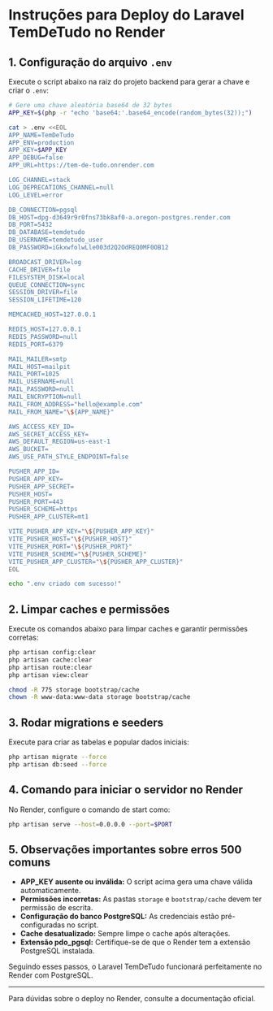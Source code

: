 # Instruções para Deploy do Laravel TemDeTudo no Render

## 1. Configuração do arquivo `.env`

Execute o script abaixo na raiz do projeto backend para gerar a chave e criar o `.env`:

```bash
# Gere uma chave aleatória base64 de 32 bytes
APP_KEY=$(php -r "echo 'base64:'.base64_encode(random_bytes(32));")

cat > .env <<EOL
APP_NAME=TemDeTudo
APP_ENV=production
APP_KEY=$APP_KEY
APP_DEBUG=false
APP_URL=https://tem-de-tudo.onrender.com

LOG_CHANNEL=stack
LOG_DEPRECATIONS_CHANNEL=null
LOG_LEVEL=error

DB_CONNECTION=pgsql
DB_HOST=dpg-d3649r9r0fns73bk8af0-a.oregon-postgres.render.com
DB_PORT=5432
DB_DATABASE=temdetudo
DB_USERNAME=temdetudo_user
DB_PASSWORD=iGkxwfolwLle003d2Q2OdREQ0MF0OB12

BROADCAST_DRIVER=log
CACHE_DRIVER=file
FILESYSTEM_DISK=local
QUEUE_CONNECTION=sync
SESSION_DRIVER=file
SESSION_LIFETIME=120

MEMCACHED_HOST=127.0.0.1

REDIS_HOST=127.0.0.1
REDIS_PASSWORD=null
REDIS_PORT=6379

MAIL_MAILER=smtp
MAIL_HOST=mailpit
MAIL_PORT=1025
MAIL_USERNAME=null
MAIL_PASSWORD=null
MAIL_ENCRYPTION=null
MAIL_FROM_ADDRESS="hello@example.com"
MAIL_FROM_NAME="\${APP_NAME}"

AWS_ACCESS_KEY_ID=
AWS_SECRET_ACCESS_KEY=
AWS_DEFAULT_REGION=us-east-1
AWS_BUCKET=
AWS_USE_PATH_STYLE_ENDPOINT=false

PUSHER_APP_ID=
PUSHER_APP_KEY=
PUSHER_APP_SECRET=
PUSHER_HOST=
PUSHER_PORT=443
PUSHER_SCHEME=https
PUSHER_APP_CLUSTER=mt1

VITE_PUSHER_APP_KEY="\${PUSHER_APP_KEY}"
VITE_PUSHER_HOST="\${PUSHER_HOST}"
VITE_PUSHER_PORT="\${PUSHER_PORT}"
VITE_PUSHER_SCHEME="\${PUSHER_SCHEME}"
VITE_PUSHER_APP_CLUSTER="\${PUSHER_APP_CLUSTER}"
EOL

echo ".env criado com sucesso!"
```

## 2. Limpar caches e permissões

Execute os comandos abaixo para limpar caches e garantir permissões corretas:

```bash
php artisan config:clear
php artisan cache:clear
php artisan route:clear
php artisan view:clear

chmod -R 775 storage bootstrap/cache
chown -R www-data:www-data storage bootstrap/cache
```

## 3. Rodar migrations e seeders

Execute para criar as tabelas e popular dados iniciais:

```bash
php artisan migrate --force
php artisan db:seed --force
```

## 4. Comando para iniciar o servidor no Render

No Render, configure o comando de start como:

```bash
php artisan serve --host=0.0.0.0 --port=$PORT
```

## 5. Observações importantes sobre erros 500 comuns

- **APP_KEY ausente ou inválida:** O script acima gera uma chave válida automaticamente.
- **Permissões incorretas:** As pastas `storage` e `bootstrap/cache` devem ter permissão de escrita.
- **Configuração do banco PostgreSQL:** As credenciais estão pré-configuradas no script.
- **Cache desatualizado:** Sempre limpe o cache após alterações.
- **Extensão pdo_pgsql:** Certifique-se de que o Render tem a extensão PostgreSQL instalada.

Seguindo esses passos, o Laravel TemDeTudo funcionará perfeitamente no Render com PostgreSQL.

---

Para dúvidas sobre o deploy no Render, consulte a documentação oficial.
